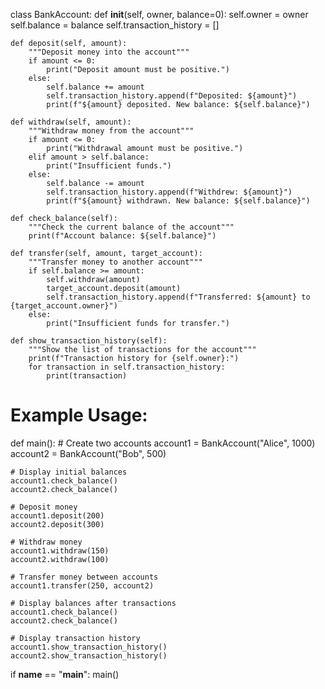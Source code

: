 class BankAccount:
    def __init__(self, owner, balance=0):
        self.owner = owner
        self.balance = balance
        self.transaction_history = []
        
    def deposit(self, amount):
        """Deposit money into the account"""
        if amount <= 0:
            print("Deposit amount must be positive.")
        else:
            self.balance += amount
            self.transaction_history.append(f"Deposited: ${amount}")
            print(f"${amount} deposited. New balance: ${self.balance}")
    
    def withdraw(self, amount):
        """Withdraw money from the account"""
        if amount <= 0:
            print("Withdrawal amount must be positive.")
        elif amount > self.balance:
            print("Insufficient funds.")
        else:
            self.balance -= amount
            self.transaction_history.append(f"Withdrew: ${amount}")
            print(f"${amount} withdrawn. New balance: ${self.balance}")
    
    def check_balance(self):
        """Check the current balance of the account"""
        print(f"Account balance: ${self.balance}")
    
    def transfer(self, amount, target_account):
        """Transfer money to another account"""
        if self.balance >= amount:
            self.withdraw(amount)
            target_account.deposit(amount)
            self.transaction_history.append(f"Transferred: ${amount} to {target_account.owner}")
        else:
            print("Insufficient funds for transfer.")
    
    def show_transaction_history(self):
        """Show the list of transactions for the account"""
        print(f"Transaction history for {self.owner}:")
        for transaction in self.transaction_history:
            print(transaction)
        
# Example Usage:
def main():
    # Create two accounts
    account1 = BankAccount("Alice", 1000)
    account2 = BankAccount("Bob", 500)
    
    # Display initial balances
    account1.check_balance()
    account2.check_balance()
    
    # Deposit money
    account1.deposit(200)
    account2.deposit(300)
    
    # Withdraw money
    account1.withdraw(150)
    account2.withdraw(100)
    
    # Transfer money between accounts
    account1.transfer(250, account2)
    
    # Display balances after transactions
    account1.check_balance()
    account2.check_balance()
    
    # Display transaction history
    account1.show_transaction_history()
    account2.show_transaction_history()

if __name__ == "__main__":
    main()

